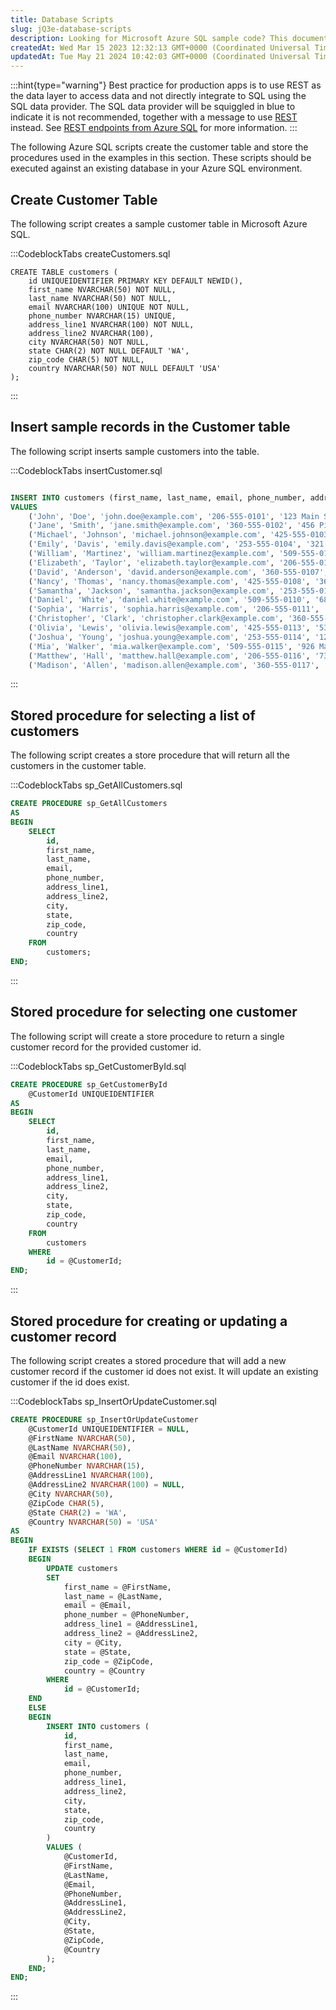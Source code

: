 ```yaml
---
title: Database Scripts
slug: jQ3e-database-scripts
description: Looking for Microsoft Azure SQL sample code? This document offers a collection of scripts to create a customer table, insert sample records, and create stored procedures for selecting and updating customer records. Access to a Microsoft Azure subscription
createdAt: Wed Mar 15 2023 12:32:13 GMT+0000 (Coordinated Universal Time)
updatedAt: Tue May 21 2024 10:42:03 GMT+0000 (Coordinated Universal Time)
---
```


:::hint{type="warning"}
Best practice for production apps is to use REST as the data layer to access data and not directly integrate to SQL using the SQL data provider. The SQL data provider will be squiggled in blue to indicate it is not recommended, together with a message to use [REST](docId\:jrbaNsm-OJn3nf4_dn_Hu) instead. See [REST endpoints from Azure SQL](docId\:eOUi2cPYynsdRuK-TobDp) for more information. &#x20;
:::

The following Azure SQL scripts create the customer table and store the procedures used in the examples in this section. These scripts should be executed against an existing database in your Azure SQL environment.

## Create Customer Table

The following script creates a sample customer table in Microsoft Azure SQL.

:::CodeblockTabs
createCustomers.sql

```pgsql
CREATE TABLE customers (
    id UNIQUEIDENTIFIER PRIMARY KEY DEFAULT NEWID(),
    first_name NVARCHAR(50) NOT NULL,
    last_name NVARCHAR(50) NOT NULL,
    email NVARCHAR(100) UNIQUE NOT NULL,
    phone_number NVARCHAR(15) UNIQUE,
    address_line1 NVARCHAR(100) NOT NULL,
    address_line2 NVARCHAR(100),
    city NVARCHAR(50) NOT NULL,
    state CHAR(2) NOT NULL DEFAULT 'WA',
    zip_code CHAR(5) NOT NULL,
    country NVARCHAR(50) NOT NULL DEFAULT 'USA'
);

```
:::

## Insert sample records in the Customer table

The following script inserts sample customers into the table.

:::CodeblockTabs
insertCustomer.sql

```sql

INSERT INTO customers (first_name, last_name, email, phone_number, address_line1, address_line2, city, zip_code)
VALUES
    ('John', 'Doe', 'john.doe@example.com', '206-555-0101', '123 Main St', 'Apt 4B', 'Seattle', '98101'),
    ('Jane', 'Smith', 'jane.smith@example.com', '360-555-0102', '456 Pine St', NULL, 'Bellevue', '98004'),
    ('Michael', 'Johnson', 'michael.johnson@example.com', '425-555-0103', '789 Oak St', NULL, 'Redmond', '98052'),
    ('Emily', 'Davis', 'emily.davis@example.com', '253-555-0104', '321 Elm St', 'Unit 3A', 'Tacoma', '98402'),
    ('William', 'Martinez', 'william.martinez@example.com', '509-555-0105', '654 Maple St', NULL, 'Spokane', '99201'),
    ('Elizabeth', 'Taylor', 'elizabeth.taylor@example.com', '206-555-0106', '987 Cedar St', NULL, 'Seattle', '98102'),
    ('David', 'Anderson', 'david.anderson@example.com', '360-555-0107', '147 Pineview Dr', NULL, 'Bellevue', '98005'),
    ('Nancy', 'Thomas', 'nancy.thomas@example.com', '425-555-0108', '369 Willow Ln', 'Apt 2C', 'Redmond', '98053'),
    ('Samantha', 'Jackson', 'samantha.jackson@example.com', '253-555-0109', '852 Spruce St', NULL, 'Tacoma', '98403'),
    ('Daniel', 'White', 'daniel.white@example.com', '509-555-0110', '681 Oakwood Ave', NULL, 'Spokane', '99202'),
    ('Sophia', 'Harris', 'sophia.harris@example.com', '206-555-0111', '408 Park Pl', 'Unit 1A', 'Seattle', '98103'),
    ('Christopher', 'Clark', 'christopher.clark@example.com', '360-555-0112', '246 Evergreen Dr', NULL, 'Bellevue', '98006'),
    ('Olivia', 'Lewis', 'olivia.lewis@example.com', '425-555-0113', '533 Pinecrest Ct', NULL, 'Redmond', '98054'),
    ('Joshua', 'Young', 'joshua.young@example.com', '253-555-0114', '129 Elmwood St', 'Apt 3B', 'Tacoma', '98404'),
    ('Mia', 'Walker', 'mia.walker@example.com', '509-555-0115', '926 Maplewood Rd', NULL, 'Spokane', '99203'),
    ('Matthew', 'Hall', 'matthew.hall@example.com', '206-555-0116', '734 Cedarwood Dr', NULL, 'Seattle', '98104'),
    ('Madison', 'Allen', 'madison.allen@example.com', '360-555-0117', '349 Pineview Ln', 'Apt 5C', 'Bellevue', '98007');
```
:::

## Stored procedure for selecting a list of customers

The following script creates a store procedure that will return all the customers in the customer table. &#x20;

:::CodeblockTabs
sp\_GetAllCustomers.sql

```sql
CREATE PROCEDURE sp_GetAllCustomers
AS
BEGIN
    SELECT
        id,
        first_name,
        last_name,
        email,
        phone_number,
        address_line1,
        address_line2,
        city,
        state,
        zip_code,
        country
    FROM
        customers;
END;
```
:::

## Stored procedure for selecting one customer&#x20;

The following script will create a store procedure to return a single customer record for the provided customer id.&#x20;

:::CodeblockTabs
sp\_GetCustomerById.sql

```sql
CREATE PROCEDURE sp_GetCustomerById
    @CustomerId UNIQUEIDENTIFIER
AS
BEGIN
    SELECT
        id,
        first_name,
        last_name,
        email,
        phone_number,
        address_line1,
        address_line2,
        city,
        state,
        zip_code,
        country
    FROM
        customers
    WHERE
        id = @CustomerId;
END;
```
:::

## Stored procedure for creating or updating a customer record&#x20;

The following script creates a stored procedure that will add a new customer record if the customer id does not exist. It will update an existing customer if the id does exist.&#x20;

:::CodeblockTabs
sp\_InsertOrUpdateCustomer.sql

```sql
CREATE PROCEDURE sp_InsertOrUpdateCustomer
    @CustomerId UNIQUEIDENTIFIER = NULL,
    @FirstName NVARCHAR(50),
    @LastName NVARCHAR(50),
    @Email NVARCHAR(100),
    @PhoneNumber NVARCHAR(15),
    @AddressLine1 NVARCHAR(100),
    @AddressLine2 NVARCHAR(100) = NULL,
    @City NVARCHAR(50),
    @ZipCode CHAR(5),
    @State CHAR(2) = 'WA',
    @Country NVARCHAR(50) = 'USA'
AS
BEGIN
    IF EXISTS (SELECT 1 FROM customers WHERE id = @CustomerId)
    BEGIN
        UPDATE customers
        SET
            first_name = @FirstName,
            last_name = @LastName,
            email = @Email,
            phone_number = @PhoneNumber,
            address_line1 = @AddressLine1,
            address_line2 = @AddressLine2,
            city = @City,
            state = @State,
            zip_code = @ZipCode,
            country = @Country
        WHERE
            id = @CustomerId;
    END
    ELSE
    BEGIN
        INSERT INTO customers (
            id,
            first_name,
            last_name,
            email,
            phone_number,
            address_line1,
            address_line2,
            city,
            state,
            zip_code,
            country
        )
        VALUES (
            @CustomerId,
            @FirstName,
            @LastName,
            @Email,
            @PhoneNumber,
            @AddressLine1,
            @AddressLine2,
            @City,
            @State,
            @ZipCode,
            @Country
        );
    END;
END;
```
:::

